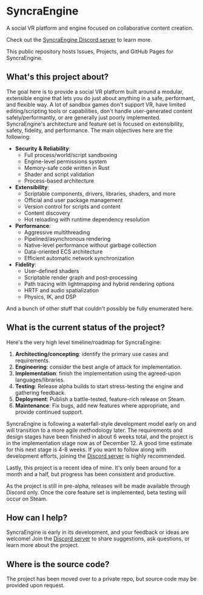 # SyncraEngine

A social VR platform and engine focused on collaborative content creation.

Check out the [SyncraEngine Discord server](https://discord.gg/yxMagwQx9A) to learn more.

This public repository hosts Issues, Projects, and GitHub Pages for SyncraEngine.

## What's this project about?

The goal here is to provide a social VR platform built around a modular, extensible engine that lets you do just about anything in a safe, performant, and flexible way. A lot of sandbox games don't support VR, have limited editing/scripting tools or capabilities, don't handle user-generated content safely/performantly, or are generally just poorly implemented. SyncraEngine's architecture and feature set is focused on extensibility, safety, fidelity, and performance. The main objectives here are the following:

- **Security & Reliability**:
  - Full process/world/script sandboxing
  - Engine-level permissions system
  - Memory-safe code written in Rust
  - Shader and script validation
  - Process-based architecture
- **Extensibility**:
  - Scriptable components, drivers, libraries, shaders, and more
  - Official and user package management
  - Version control for scripts and content
  - Content discovery
  - Hot reloading with runtime dependency resolution
- **Performance**:
  - Aggressive multithreading
  - Pipelined/asynchronous rendering
  - Native-level performance without garbage collection
  - Data-oriented ECS architecture
  - Efficient automatic network synchronization
- **Fidelity**:
  - User-defined shaders
  - Scriptable render graph and post-processing
  - Path tracing with lightmapping and hybrid rendering options
  - HRTF and audio spatialization
  - Physics, IK, and DSP

And a bunch of other stuff that couldn't possibly be fully enumerated here.

## What is the current status of the project?

Here's the very high level timeline/roadmap for SyncraEngine:

1. **Architecting/concepting**: identify the primary use cases and requirements.
2. **Engineering**: consider the best angle of attack for implementation.
3. **Implementation**: finish the implementation using the agreed-upon languages/libraries.
4. **Testing**: Release alpha builds to start stress-testing the engine and gathering feedback.
5. **Deployment**: Publish a battle-tested, feature-rich release on Steam.
6. **Maintenance**: Fix bugs, add new features where appropriate, and provide continued support.

SyncraEngine is following a waterfall-style development model early on and will transition to a more agile methodology later. The requirements and design stages have been finished in about 6 weeks total, and the project is in the implementation stage now as of December 12. A good time estimate for this next stage is 4-8 weeks. If you want to follow along with development efforts, joining the [Discord server](https://discord.gg/yxMagwQx9A) is highly recommended.

Lastly, this project is a recent idea of mine. It's only been around for a month and a half, but progress has been consistent and productive.

As the project is still in pre-alpha, releases will be made available through Discord only. Once the core feature set is implemented, beta testing will occur on Steam.

## How can I help?

SyncraEngine is early in its development, and your feedback or ideas are welcome! Join the [Discord server](https://discord.gg/yxMagwQx9A) to share suggestions, ask questions, or learn more about the project.

## Where is the source code?

The project has been moved over to a private repo, but source code may be provided upon request.
